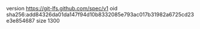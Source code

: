 version https://git-lfs.github.com/spec/v1
oid sha256:add84326da01da147f94d10b8332085e793ac017b31982a6725cd23e3e854687
size 1300
